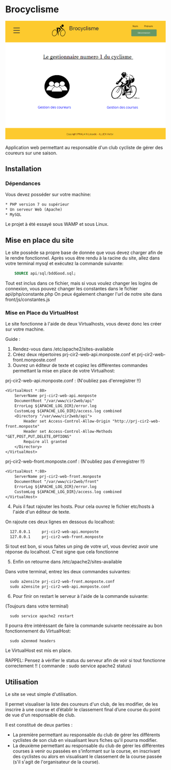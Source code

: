 # Brocyclisme

![index](https://github.com/Gouderg/Brocyclisme/blob/master/front/img/indexSite.png)

Application web permettant au responsable d'un club cycliste de gérer des coureurs sur une saison. 


## Installation

### Dépendances

Vous devez posséder sur votre machine:
	
	* PHP version 7 ou supérieur
	* Un serveur Web (Apache)
	* MySQL

Le projet à été essayé sous WAMP et sous Linux.

## Mise en place du site

Le site possède sa propre base de donnée que vous devez charger afin de le rendre fonctionnel.
Après vous être rendu à la racine du site, allez dans votre terminal mysql et exécutez la commande suivante:
```sql
	SOURCE api/sql/bddGood.sql;
```
Tout est inclus dans ce fichier, mais si vous voulez changer les logins de connexion, vous pouvez changer les constantes dans le fichier api/php/constante.php
On peux également changer l'url de notre site dans front/js/constantes.js

### Mise en Place du VirtualHost

Le site fonctionne à l'aide de deux Virtualhosts, vous devez donc les créer sur votre machine.

Guide :

1) Rendez-vous dans /etc/apache2/sites-available
2) Créez deux répertoires prj-cir2-web-api.monposte.conf et prj-cir2-web-front.monposte.conf
3) Ouvrez un éditeur de texte et copiez les différentes commandes permettant la mise en place de votre Virtualhost:

prj-cir2-web-api.monposte.conf : (N'oubliez pas d'enregistrer !!)
	
	<VirtualHost *:80>
		ServerName prj-cir2-web-api.monposte
		DocumentRoot "/var/www/cir2web/api"
		ErrorLog ${APACHE_LOG_DIR}/error.log
		CustomLog ${APACHE_LOG_DIR}/access.log combined
		<Directory "/var/www/cir2web/api">
			Header set Access-Control-Allow-Origin "http://prj-cir2-web-front.monposte"
			Header set Access-Control-Allow-Methods "GET,POST,PUT,DELETE,OPTIONS"
			Require all granted
		</Directory>
	</VirtualHost>

prj-cir2-web-front.monposte.conf : (N'oubliez pas d'enregistrer !!)
	
	<VirtualHost *:80>
		ServerName prj-cir2-web-front.monposte       
		DocumentRoot "/var/www/cir2web/front"       
		ErrorLog ${APACHE_LOG_DIR}/error.log
		CustomLog ${APACHE_LOG_DIR}/access.log combined
	</VirtualHost>

4) Puis il faut rajouter les hosts. Pour cela ouvrez le fichier etc/hosts à l'aide d'un éditeur de texte.

On rajoute ces deux lignes en dessous du localhost:	

	  127.0.0.1		prj-cir2-web-api.monposte
	  127.0.0.1		prj-cir2-web-front.monposte

Si tout est bon, si vous faites un ping de votre url, vous devriez avoir une réponse du localhost. C'est signe que cela fonctionne

5) Enfin on retourne dans /etc/apache2/sites-available 

Dans votre terminal, entrez les deux commandes suivantes:
 
	  sudo a2ensite prj-cir2-web-front.monposte.conf
	  sudo a2ensite prj-cir2-web-api.monposte.conf

6) Pour finir on restart le serveur à l'aide de la commande suivante:

(Toujours dans votre terminal)

	  sudo service apache2 restart

Il pourra être intéréssant de faire la commande suivante necéssaire au bon fonctionnement du VirtualHost:
	  
	  sudo a2enmod headers 

Le VirtualHost est mis en place.


RAPPEL: Pensez à vérifier le status du serveur afin de voir si tout fonctionne correctement !! ( commande : sudo service apache2 status)


## Utilisation

Le site se veut simple d'utilisation.

Il permet visualiser la liste des coureurs d'un club, de les modifier, de les inscrire à une course et d’établir le classement
final d’une course du point de vue d'un responsable de club.

Il est constitué de deux parties : 

 * La première permettant au responsable du club de gérer les différents cyclistes de son club en visualisant leurs fiches 
	qu'il pourra modifier. 
 * La deuxième permettant au responsable du club de gérer les différentes courses à venir ou passées en s'informant sur la course, en inscrivant des cyclistes ou alors en visualisant le classement de la course passée (s'il s'agit de l'organisateur de la course).
